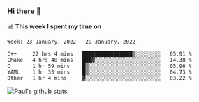 ### Hi there 👋

📊 **This week I spent my time on**
<!--START_SECTION:waka-->
```text
Week: 23 January, 2022 - 29 January, 2022

C++     22 hrs 4 mins   ████████████████▒░░░░░░░░   65.91 % 
CMake   4 hrs 48 mins   ███▓░░░░░░░░░░░░░░░░░░░░░   14.38 % 
C       1 hr 59 mins    █▒░░░░░░░░░░░░░░░░░░░░░░░   05.96 % 
YAML    1 hr 35 mins    █▒░░░░░░░░░░░░░░░░░░░░░░░   04.73 % 
Other   1 hr 4 mins     ▓░░░░░░░░░░░░░░░░░░░░░░░░   03.22 % 
```
<!--END_SECTION:waka-->


[![Paul's github stats](https://github-readme-stats.vercel.app/api?username=mickeyouyou&theme=dracula&show_icons=true)](https://github.com/anuraghazra/github-readme-stats)
